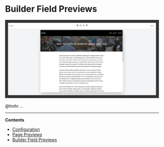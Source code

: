 # Builder Field Previews

![Screenshot of the Builder preview modal and editor](../art/02-page-preview.jpg)

@todo ...

---

**Contents**

- [Configuration](./configuration.md)
- [Page Previews](./page-previews.md)
- [Builder Field Previews](./builder-field-previews.md)
